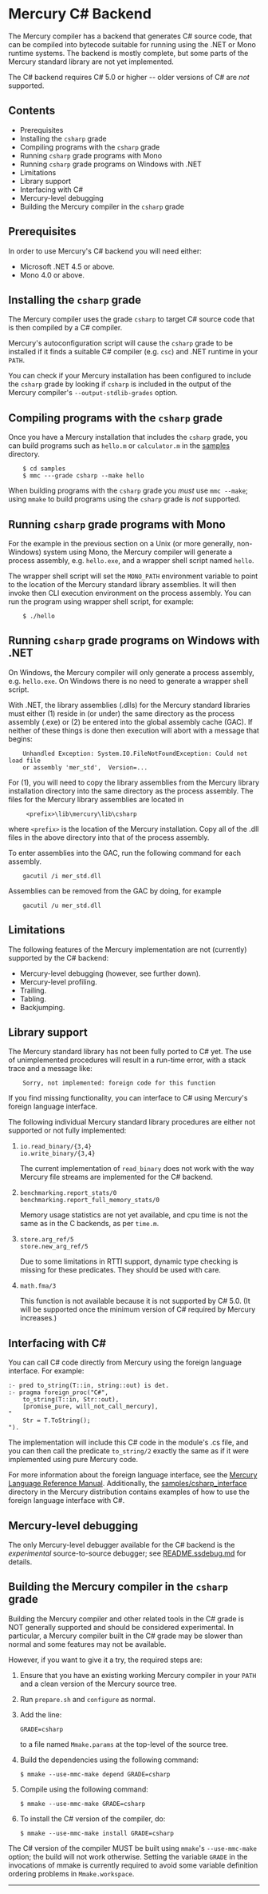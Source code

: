Mercury C# Backend
==================

The Mercury compiler has a backend that generates C# source code, that can be
compiled into bytecode suitable for running using the .NET or Mono runtime
systems. The backend is mostly complete, but some parts of the Mercury standard
library are not yet implemented.

The C# backend requires C# 5.0 or higher -- older versions of C# are *not*
supported.

Contents
--------

* Prerequisites
* Installing the `csharp` grade
* Compiling programs with the `csharp` grade
* Running `csharp` grade programs with Mono
* Running `csharp` grade programs on Windows with .NET
* Limitations
* Library support
* Interfacing with C#
* Mercury-level debugging
* Building the Mercury compiler in the `csharp` grade

Prerequisites
-------------

In order to use Mercury's C# backend you will need either:

* Microsoft .NET 4.5 or above.
* Mono 4.0 or above.

Installing the `csharp` grade
-----------------------------

The Mercury compiler uses the grade `csharp` to target C# source code that
is then compiled by a C# compiler.

Mercury's autoconfiguration script will cause the `csharp` grade to be installed
if it finds a suitable C# compiler (e.g. `csc`) and .NET runtime in your `PATH`.

You can check if your Mercury installation has been configured to include the
`csharp` grade by looking if `csharp` is included in the output of the Mercury
compiler's `--output-stdlib-grades` option.

Compiling programs with the `csharp` grade
------------------------------------------

Once you have a Mercury installation that includes the `csharp` grade, you
can build programs such as `hello.m` or `calculator.m` in the [samples](samples)
directory.

```
    $ cd samples
    $ mmc ---grade csharp --make hello
```

When building programs with the `csharp` grade you *must* use `mmc --make`; using
`mmake` to build programs using the `csharp` grade is _not_ supported.

Running `csharp` grade programs with Mono
-----------------------------------------

For the example in the previous section on a Unix (or more generally,
non-Windows) system using Mono, the Mercury compiler will generate a process
assembly, e.g. `hello.exe`, and a wrapper shell script named `hello`.

The wrapper shell script will set the `MONO_PATH` environment variable
to point to the location of the Mercury standard library assemblies.
It will then invoke then CLI execution environment on the process assembly.
You can run the program using wrapper shell script, for example:

```
    $ ./hello
```

Running `csharp` grade programs on Windows with .NET
----------------------------------------------------

On Windows, the Mercury compiler will only generate a process assembly, e.g.
`hello.exe`. On Windows there is no need to generate a wrapper shell script.

With .NET, the library assemblies (.dlls) for the Mercury standard
libraries must either (1) reside in (or under) the same directory as the process
assembly (.exe) or (2) be entered into the global assembly cache (GAC).
If neither of these things is done then execution will abort with a message that
begins:

```
    Unhandled Exception: System.IO.FileNotFoundException: Could not load file
    or assembly 'mer_std',  Version=...
```

For (1), you will need to copy the library assemblies from the Mercury library
installation directory into the same directory as the process assembly.
The files for the Mercury library assemblies are located in

```
     <prefix>\lib\mercury\lib\csharp
```

where `<prefix>` is the location of the Mercury installation.
Copy all of the .dll files in the above directory into that of the process
assembly.

To enter assemblies into the GAC, run the following command for each
assembly.

```
    gacutil /i mer_std.dll
```

Assemblies can be removed from the GAC by doing, for example

```
    gacutil /u mer_std.dll
```

Limitations
-----------

The following features of the Mercury implementation are not (currently)
supported by the C# backend:

* Mercury-level debugging (however, see further down).
* Mercury-level profiling.
* Trailing.
* Tabling.
* Backjumping.

Library support
----------------

The Mercury standard library has not been fully ported to C# yet.
The use of unimplemented procedures will result in a run-time error,
with a stack trace and a message like:

```
    Sorry, not implemented: foreign code for this function
```

If you find missing functionality, you can interface to C# using Mercury's
foreign language interface.

The following individual Mercury standard library procedures are either not
supported or not fully implemented:
   
1. `io.read_binary/{3,4}`    
   `io.write_binary/{3,4}`

    The current implementation of `read_binary` does not work with the
    way Mercury file streams are implemented for the C# backend.

2. `benchmarking.report_stats/0`    
   `benchmarking.report_full_memory_stats/0`

    Memory usage statistics are not yet available, and cpu time
    is not the same as in the C backends, as per `time.m`.

3. `store.arg_ref/5`    
   `store.new_arg_ref/5`

    Due to some limitations in RTTI support, dynamic type checking is missing
    for these predicates. They should be used with care.

4.  `math.fma/3`

    This function is not available because it is not supported by C# 5.0.
    (It will be supported once the minimum version of C# required by
    Mercury increases.)

Interfacing with C#
-------------------

You can call C# code directly from Mercury using the foreign language
interface. For example:

```
:- pred to_string(T::in, string::out) is det.
:- pragma foreign_proc("C#",
    to_string(T::in, Str::out),
    [promise_pure, will_not_call_mercury],
"
    Str = T.ToString();
").
```

The implementation will include this C# code in the module's .cs file, and you
can then call the predicate `to_string/2` exactly the same as if it were
implemented using pure Mercury code.

For more information about the foreign language interface, see the
[Mercury Language Reference Manual](https://www.mercurylang.org/information/documentation.html).
Additionally, the [samples/csharp_interface](samples/csharp_interface) directory in
the Mercury distribution contains examples of how to use the foreign language
interface with C#.

Mercury-level debugging
-----------------------

The only Mercury-level debugger available for the C# backend is the
_experimental_ source-to-source debugger; see [README.ssdebug.md](README.ssdebug.md)
for details.

Building the Mercury compiler in the `csharp` grade
---------------------------------------------------

Building the Mercury compiler and other related tools in the C# grade is NOT
generally supported and should be considered experimental.
In particular, a Mercury compiler built in the C# grade may be slower than
normal and some features may not be available.

However, if you want to give it a try, the required steps are:

1. Ensure that you have an existing working Mercury compiler in your `PATH`
   and a clean version of the Mercury source tree.

2. Run `prepare.sh` and `configure` as normal.

3. Add the line:

       GRADE=csharp

    to a file named `Mmake.params` at the top-level of the source tree.

4. Build the dependencies using the following command:

       $ mmake --use-mmc-make depend GRADE=csharp

5. Compile using the following command:

       $ mmake --use-mmc-make GRADE=csharp

6. To install the C# version of the compiler, do:

       $ mmake --use-mmc-make install GRADE=csharp

The C# version of the compiler MUST be built using `mmake`'s `--use-mmc-make`
option; the build will not work otherwise. Setting the variable `GRADE` in the
invocations of mmake is currently required to avoid some variable definition
ordering problems in `Mmake.workspace`.

-----------------------------------------------------------------------------
